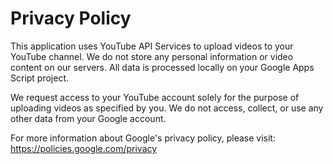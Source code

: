 # Privacy Policy

This application uses YouTube API Services to upload videos to your YouTube channel. We do not store any personal information or video content on our servers. All data is processed locally on your Google Apps Script project.

We request access to your YouTube account solely for the purpose of uploading videos as specified by you. We do not access, collect, or use any other data from your Google account.

For more information about Google's privacy policy, please visit: https://policies.google.com/privacy
